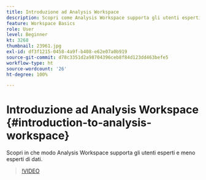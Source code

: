 ```yaml
---
title: Introduzione ad Analysis Workspace
description: Scopri come Analysis Workspace supporta gli utenti esperti e meno esperti di dati
feature: Workspace Basics
role: User
level: Beginner
kt: 3268
thumbnail: 23961.jpg
exl-id: df3f1215-0458-4a9f-b408-e62e07a0b919
source-git-commit: d78c3351d2a98704396ceb8f84d123dd463befe5
workflow-type: ht
source-wordcount: '26'
ht-degree: 100%

---
```


# Introduzione ad Analysis Workspace {#introduction-to-analysis-workspace}

Scopri in che modo Analysis Workspace supporta gli utenti esperti e meno esperti di dati.

>[!VIDEO](https://video.tv.adobe.com/v/28165/?quality=12)
